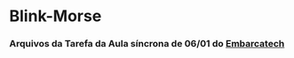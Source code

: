# Blink-Morse
### Arquivos da Tarefa da Aula síncrona de 06/01 do [Embarcatech](https://embarcatech.cepedi.org.br/)
